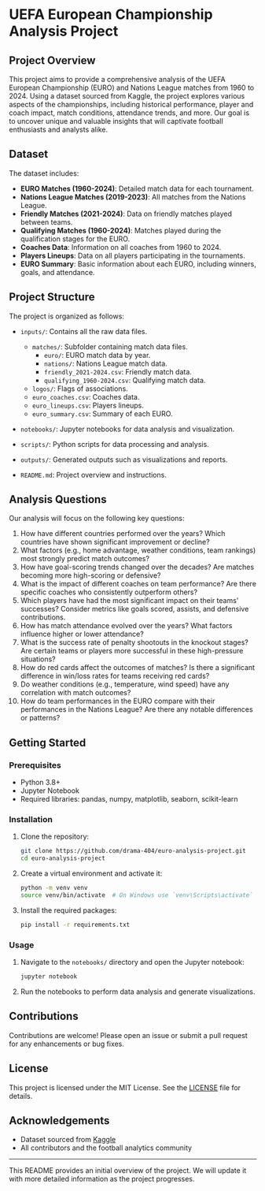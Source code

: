 # UEFA European Championship Analysis Project

## Project Overview

This project aims to provide a comprehensive analysis of the UEFA European Championship (EURO) and Nations League matches from 1960 to 2024. Using a dataset sourced from Kaggle, the project explores various aspects of the championships, including historical performance, player and coach impact, match conditions, attendance trends, and more. Our goal is to uncover unique and valuable insights that will captivate football enthusiasts and analysts alike.

## Dataset

The dataset includes:

- **EURO Matches (1960-2024)**: Detailed match data for each tournament.
- **Nations League Matches (2019-2023)**: All matches from the Nations League.
- **Friendly Matches (2021-2024)**: Data on friendly matches played between teams.
- **Qualifying Matches (1960-2024)**: Matches played during the qualification stages for the EURO.
- **Coaches Data**: Information on all coaches from 1960 to 2024.
- **Players Lineups**: Data on all players participating in the tournaments.
- **EURO Summary**: Basic information about each EURO, including winners, goals, and attendance.

## Project Structure

The project is organized as follows:

- `inputs/`: Contains all the raw data files.
  - `matches/`: Subfolder containing match data files.
    - `euro/`: EURO match data by year.
    - `nations/`: Nations League match data.
    - `friendly_2021-2024.csv`: Friendly match data.
    - `qualifying_1960-2024.csv`: Qualifying match data.
  - `logos/`: Flags of associations.
  - `euro_coaches.csv`: Coaches data.
  - `euro_lineups.csv`: Players lineups.
  - `euro_summary.csv`: Summary of each EURO.

- `notebooks/`: Jupyter notebooks for data analysis and visualization.
- `scripts/`: Python scripts for data processing and analysis.
- `outputs/`: Generated outputs such as visualizations and reports.
- `README.md`: Project overview and instructions.

## Analysis Questions

Our analysis will focus on the following key questions:

1. How have different countries performed over the years? Which countries have shown significant improvement or decline?
2. What factors (e.g., home advantage, weather conditions, team rankings) most strongly predict match outcomes?
3. How have goal-scoring trends changed over the decades? Are matches becoming more high-scoring or defensive?
4. What is the impact of different coaches on team performance? Are there specific coaches who consistently outperform others?
5. Which players have had the most significant impact on their teams' successes? Consider metrics like goals scored, assists, and defensive contributions.
6. How has match attendance evolved over the years? What factors influence higher or lower attendance?
7. What is the success rate of penalty shootouts in the knockout stages? Are certain teams or players more successful in these high-pressure situations?
8. How do red cards affect the outcomes of matches? Is there a significant difference in win/loss rates for teams receiving red cards?
9. Do weather conditions (e.g., temperature, wind speed) have any correlation with match outcomes?
10. How do team performances in the EURO compare with their performances in the Nations League? Are there any notable differences or patterns?

## Getting Started

### Prerequisites

- Python 3.8+
- Jupyter Notebook
- Required libraries: pandas, numpy, matplotlib, seaborn, scikit-learn

### Installation

1. Clone the repository:
   ```sh
   git clone https://github.com/drama-404/euro-analysis-project.git
   cd euro-analysis-project
   ```

2. Create a virtual environment and activate it:
   ```sh
   python -m venv venv
   source venv/bin/activate  # On Windows use `venv\Scripts\activate`
   ```

3. Install the required packages:
   ```sh
   pip install -r requirements.txt
   ```

### Usage

1. Navigate to the `notebooks/` directory and open the Jupyter notebook:
   ```sh
   jupyter notebook
   ```

2. Run the notebooks to perform data analysis and generate visualizations.

## Contributions

Contributions are welcome! Please open an issue or submit a pull request for any enhancements or bug fixes.

## License

This project is licensed under the MIT License. See the [LICENSE](LICENSE) file for details.

## Acknowledgements

- Dataset sourced from [Kaggle](https://www.kaggle.com/datasets/piterfm/football-soccer-uefa-euro-1960-2024/data)
- All contributors and the football analytics community

---

This README provides an initial overview of the project. We will update it with more detailed information as the project progresses.